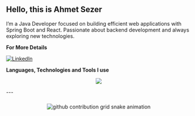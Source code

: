 
## Hello, this is **Ahmet Sezer**
I’m a Java Developer focused on building efficient web applications with Spring Boot and React. Passionate about backend development and always exploring new technologies.

**For More Details** 

 [![LinkedIn](https://img.shields.io/badge/LinkedIn-black?style=flat-square&logo=linkedin&logoColor=white)](https://www.linkedin.com/in/ahmet-sezerr/) 

**Languages, Technologies and Tools I use**
<p align="center">
  <a href="https://skillicons.dev">
    <img src="https://skillicons.dev/icons?i=git,java,spring,nodejs,postgres,js,ts,react,vite,bootstrap,tailwind," />
  </a>
</p>
---

###

<p align="center">
  <picture>
    <source media="(prefers-color-scheme: dark)" srcset="https://raw.githubusercontent.com/ahmetsezerr/ahmetsezerr/output/github-contribution-grid-snake-dark.svg">
    <source media="(prefers-color-scheme: light)" srcset="https://raw.githubusercontent.com/ahmetsezerr/ahmetsezerr/output/github-contribution-grid-snake.svg">
    <img alt="github contribution grid snake animation" src="https://raw.githubusercontent.com/ahmetsezerr/ahmetsezerr/output/github-contribution-grid-snake.svg">
  </picture>
</p>
